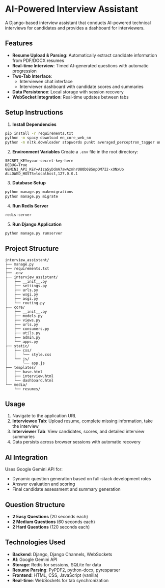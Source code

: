 # AI-Powered Interview Assistant

A Django-based interview assistant that conducts AI-powered technical interviews for candidates and provides a dashboard for interviewers.

## Features

- **Resume Upload & Parsing**: Automatically extract candidate information from PDF/DOCX resumes
- **Real-time Interview**: Timed AI-generated questions with automatic progression
- **Two-Tab Interface**: 
  - Interviewee chat interface
  - Interviewer dashboard with candidate scores and summaries
- **Data Persistence**: Local storage with session recovery
- **WebSocket Integration**: Real-time updates between tabs

## Setup Instructions

1. **Install Dependencies**
```bash
pip install -r requirements.txt
python -m spacy download en_core_web_sm
python -m nltk.downloader stopwords punkt averaged_perceptron_tagger universal_tagset wordnet brown maxent_ne_chunker words
```

2. **Environment Variables**
Create a `.env` file in the root directory:
```env
SECRET_KEY=your-secret-key-here
DEBUG=True
GEMINI_API_KEY=AIzaSyDdmA7awAzmhrU8Ob0BSnpOM7I2-xONxUo
ALLOWED_HOSTS=localhost,127.0.0.1
```

3. **Database Setup**
```bash
python manage.py makemigrations
python manage.py migrate
```

4. **Run Redis Server**
```bash
redis-server
```

5. **Run Django Application**
```bash
python manage.py runserver
```

## Project Structure

```
interview_assistant/
├── manage.py
├── requirements.txt
├── .env
├── interview_assistant/
│   ├── __init__.py
│   ├── settings.py
│   ├── urls.py
│   ├── wsgi.py
│   ├── asgi.py
│   └── routing.py
├── core/
│   ├── __init__.py
│   ├── models.py
│   ├── views.py
│   ├── urls.py
│   ├── consumers.py
│   ├── utils.py
│   ├── admin.py
│   └── apps.py
├── static/
│   ├── css/
│   │   └── style.css
│   └── js/
│       └── app.js
├── templates/
│   ├── base.html
│   ├── interview.html
│   └── dashboard.html
└── media/
    └── resumes/
```

## Usage

1. Navigate to the application URL
2. **Interviewee Tab**: Upload resume, complete missing information, take the interview
3. **Interviewer Tab**: View candidates, scores, and detailed interview summaries
4. Data persists across browser sessions with automatic recovery

## AI Integration

Uses Google Gemini API for:
- Dynamic question generation based on full-stack development roles
- Answer evaluation and scoring
- Final candidate assessment and summary generation

## Question Structure

- **2 Easy Questions** (20 seconds each)
- **2 Medium Questions** (60 seconds each) 
- **2 Hard Questions** (120 seconds each)

## Technologies Used

- **Backend**: Django, Django Channels, WebSockets
- **AI**: Google Gemini API
- **Storage**: Redis for sessions, SQLite for data
- **Resume Parsing**: PyPDF2, python-docx, pyresparser
- **Frontend**: HTML, CSS, JavaScript (vanilla)
- **Real-time**: WebSockets for tab synchronization